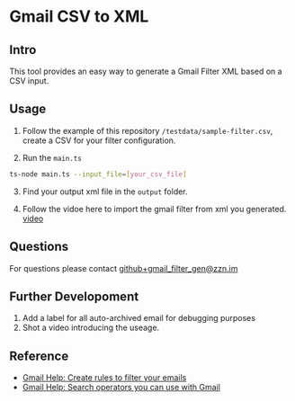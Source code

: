 # Gmail CSV to XML

## Intro

This tool provides an easy way to generate a Gmail Filter XML based on a CSV input.

## Usage
1. Follow the example of this repository `/testdata/sample-filter.csv`, 
create a CSV for your filter configuration.

2. Run the `main.ts`
```bash
ts-node main.ts --input_file=[your_csv_file]
```
3. Find your output xml file in the `output` folder.

4. Follow the vidoe here to import the gmail filter from xml you generated.
[video](https://youtu.be/bqtqKcJXYxQ?t=32s)

## Questions

For questions please contact github+gmail_filter_gen@zzn.im



## Further Developoment
1. Add a label for all auto-archived email for debugging purposes
2. Shot a video introducing the useage.

## Reference
* [Gmail Help: Create rules to filter your emails](https://support.google.com/mail/answer/6579?hl=en)
* [Gmail Help: Search operators you can use with Gmail](https://support.google.com/mail/answer/7190?hl=en)